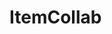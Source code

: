# ItemCollab

<div id="sprites"></div>
<script>
try {
  async function fetchImages(currentfolder = 'items', parentElement = null) {
    if (!parentElement) { parentElement = document.getElementById('sprites'); }
    const folderDiv = document.createElement('div');
    folderDiv.id = currentfolder;
    parentElement.appendChild(folderDiv);
    const title = document.createElement('h3');
    title.textContent = currentfolder;
    folderDiv.appendChild(title);
    console.log('https://api.github.com/repos/MilesFarber/ItemCollab/contents/' + currentfolder);
    const response = await fetch('https://api.github.com/repos/MilesFarber/ItemCollab/contents/' + currentfolder);
    const data = await response.json();
    for (const item of data) {
      if (item.type === 'file' && item.name.endsWith('.png')) {
        const img = new Image();
        img.onload = function() {
          if (img.width === 16 && img.height === 16) {
            folderDiv.appendChild(img);
          }
        };
        img.src = item.download_url;
        img.alt = item.name;
      } else if (item.type === 'dir') {
        await fetchImages(currentfolder + '/' + item.name, folderDiv);
      }
    }
  }
  console.log('The fact that functions automatically use the windowonload event object as a parameter when the parameter is empty, WITHOUT the devs consent, is exactly why javascript should have never existed');
  window.onload = function() { fetchImages(); };
} catch (error) { console.error('Caught error: ' + error.message); }
</script>